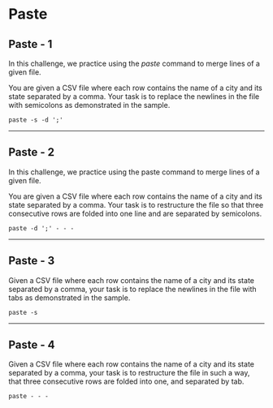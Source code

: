 # Paste

## Paste - 1

In this challenge, we practice using the _paste_ command to merge lines of a given file.

You are given a CSV file where each row contains the name of a city and its state separated by a comma. Your task is to replace the newlines in the file with semicolons as demonstrated in the sample.

```shell
paste -s -d ';'
```

***

## Paste - 2

In this challenge, we practice using the paste command to merge lines of a given file.

You are given a CSV file where each row contains the name of a city and its state separated by a comma. Your task is to restructure the file so that three consecutive rows are folded into one line and are separated by semicolons.

```shell
paste -d ';' - - -
```

***

## Paste - 3

Given a CSV file where each row contains the name of a city and its state separated by a comma, your task is to replace the newlines in the file with tabs as demonstrated in the sample.

```shell
paste -s
```

***

## Paste - 4

Given a CSV file where each row contains the name of a city and its state separated by a comma, your task is to restructure the file in such a way, that three consecutive rows are folded into one, and separated by tab.

```shell
paste - - -
```
